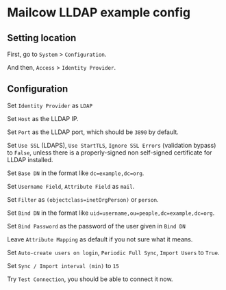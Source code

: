 # Mailcow LLDAP example config

## Setting location
First, go to `System` > `Configuration`.

And then, `Access` > `Identity Provider`.

## Configuration

Set `Identity Provider` as `LDAP`

Set `Host` as the LLDAP IP.

Set `Port` as the LLDAP port, which should be `3890` by default.

Set `Use SSL` (LDAPS), `Use StartTLS`, `Ignore SSL Errors` (validation bypass) to `False`, unless there is a properly-signed non self-signed certificate for LLDAP installed.

Set `Base DN` in the format like `dc=example,dc=org`.

Set `Username Field`, `Attribute Field` as `mail`.

Set `Filter` as `(objectclass=inetOrgPerson)` or `person`.

Set `Bind DN` in the format like `uid=username,ou=people,dc=example,dc=org`.

Set `Bind Password` as the password of the user given in `Bind DN`

Leave `Attribute Mapping` as default if you not sure what it means.

Set `Auto-create users on login`, `Periodic Full Sync`, `Import Users` to `True`.

Set `Sync / Import interval (min)` to `15`

Try `Test Connection`, you should be able to connect it now.
